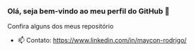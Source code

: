 ### Olá, seja bem-vindo ao meu perfil do GitHub 👋

Confira alguns dos meus repositório

- 📫 Contato: https://www.linkedin.com/in/maycon-rodrigo/
